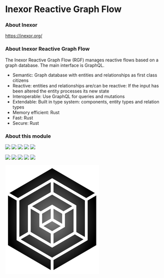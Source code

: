 # Inexor Reactive Graph Flow

### About Inexor

https://inexor.org/

### About Inexor Reactive Graph Flow

The Inexor Reactive Graph Flow (RGF) manages reactive flows based on a graph database. The main interface is GraphQL.

* Semantic: Graph database with entities and relationships as first class citizens
* Reactive: entities and relationships are/can be reactive: If the input has been altered the entity processes its new state
* Interoperable: Use GraphQL for queries and mutations
* Extendable: Built in type system: components, entity types and relation types
* Memory efficient: Rust
* Fast: Rust
* Secure: Rust

### About this module

[<img src="https://img.shields.io/badge/Language-Rust-brightgreen">]()
[<img src="https://img.shields.io/badge/Platforms-Linux%20%26%20Windows-brightgreen">]()
[<img src="https://img.shields.io/github/workflow/status/aschaeffer/inexor-rgf/Inexor%20Reactive%20Semantic%20Entity%20Component%20System">](https://github.com/aschaeffer/inexor-rgf/actions?query=workflow%3AInexor%20Reactive%20Semantic%20Entity%20Component%20System)
[<img src="https://img.shields.io/github/license/aschaeffer/inexor-rgf">](https://github.com/aschaeffer/inexor-rgf/blob/main/LICENSE)
[<img src="https://img.shields.io/discord/698219248954376256?logo=discord">](https://discord.com/invite/acUW8k7)

[<img src="https://img.shields.io/github/contributors/aschaeffer/inexor-rgf">]()
[<img src="https://img.shields.io/github/downloads/aschaeffer/inexor-rgf/total?color=brightgreen">]()
[<img src="https://img.shields.io/github/last-commit/aschaeffer/inexor-rgf">]()
[<img src="https://img.shields.io/github/issues/aschaeffer/inexor-rgf">]()
[<img src="https://img.shields.io/github/languages/code-size/aschaeffer/inexor-rgf">]()

[<img src="https://raw.githubusercontent.com/aschaeffer/inexor-rgf/main/docs/images/inexor_2.png">]()
